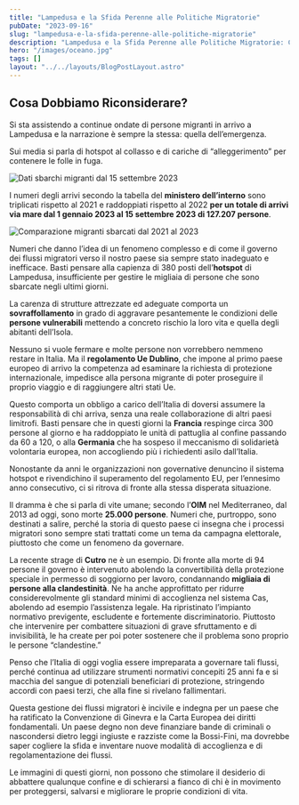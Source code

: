 ```yaml
---
title: "Lampedusa e la Sfida Perenne alle Politiche Migratorie"
pubDate: "2023-09-16"
slug: "lampedusa-e-la-sfida-perenne-alle-politiche-migratorie"
description: "Lampedusa e la Sfida Perenne alle Politiche Migratorie: Cosa Dobbiamo Riconsiderare?"
hero: "/images/oceano.jpg"
tags: []
layout: "../../layouts/BlogPostLayout.astro"
---
```


## Cosa Dobbiamo Riconsiderare?

Si sta assistendo a continue ondate di persone migranti in arrivo a Lampedusa e la narrazione è sempre la stessa: quella dell’emergenza.

Sui media si parla di hotspot al collasso e di cariche di “alleggerimento” per contenere le folle in fuga.

![Dati sbarchi migranti dal 15 settembre 2023 ](/images/sbarchi-settembre-2023.jpg "Sbarchi settembre 2023")

I numeri degli arrivi secondo la tabella del **ministero dell’interno** sono triplicati rispetto al 2021 e raddoppiati rispetto al 2022 **per un totale di arrivi via mare dal 1 gennaio 2023 al 15 settembre 2023 di 127.207 persone**.

![Comparazione migranti sbarcati dal 2021 al 2023](/images/sbarchi-2021-2023.jpg "Sbarchi dal 2021 al 2023")

Numeri che danno l’idea di un fenomeno complesso e di come il governo dei flussi migratori verso il nostro paese sia sempre stato inadeguato e inefficace.
Basti pensare alla capienza di 380 posti dell’**hotspot** di Lampedusa, insufficiente per gestire le migliaia di persone che sono sbarcate negli ultimi giorni.

La carenza di strutture attrezzate ed adeguate comporta un **sovraffollamento** in grado di aggravare pesantemente le condizioni delle **persone vulnerabili** mettendo a concreto rischio la loro vita e quella degli abitanti dell’Isola.

Nessuno si vuole fermare e molte persone non vorrebbero nemmeno restare in Italia.
Ma il **regolamento Ue Dublino**, che impone al primo paese europeo di arrivo la competenza ad esaminare la richiesta di protezione internazionale, impedisce alla persona migrante di poter proseguire il proprio viaggio e di raggiungere altri stati Ue.

Questo comporta un obbligo a carico dell’Italia di doversi assumere la responsabilità di chi arriva, senza una reale collaborazione di altri paesi limitrofi.
Basti pensare che in questi giorni la **Francia** respinge circa 300 persone al giorno e ha raddoppiato le unità di pattuglia al confine passando da 60 a 120, o alla **Germania** che ha sospeso il meccanismo di solidarietà volontaria europea, non accogliendo più i richiedenti asilo dall’Italia.

Nonostante da anni le organizzazioni non governative denuncino il sistema hotspot e rivendichino il superamento del regolamento EU, per l’ennesimo anno consecutivo, ci si ritrova di fronte alla stessa disperata situazione.

Il dramma è che si parla di vite umane; secondo l’**OIM** nel Mediterraneo, dal 2013 ad oggi, sono morte **25.000 persone**.
Numeri che, purtroppo, sono destinati a salire, perché la storia di questo paese ci insegna che i processi migratori sono sempre stati trattati come un tema da campagna elettorale, piuttosto che come un fenomeno da governare.

La recente strage di **Cutro** ne è un esempio. Di fronte alla morte di 94 persone il governo è intervenuto abolendo la convertibilità della protezione speciale in permesso di soggiorno per lavoro, condannando **migliaia di persone alla clandestinità**. Ne ha anche approfittato per ridurre considerevolmente gli standard minimi di accoglienza nel sistema Cas, abolendo ad esempio l’assistenza legale.
Ha ripristinato l’impianto normativo previgente, escludente e fortemente discriminatorio.
Piuttosto che intervenire per combattere situazioni di grave sfruttamento e di invisibilità, le ha create per poi poter sostenere che il problema sono proprio le persone “clandestine.”

Penso che l’Italia di oggi voglia essere impreparata a governare tali flussi, perché continua ad utilizzare strumenti normativi concepiti 25 anni fa e si macchia del sangue di potenziali beneficiari di protezione, stringendo accordi con paesi terzi, che alla fine si rivelano fallimentari.

Questa gestione dei flussi migratori è incivile e indegna per un paese che ha ratificato la Convenzione di Ginevra e la Carta Europea dei diritti fondamentali.
Un paese degno non deve finanziare bande di criminali o nascondersi dietro leggi ingiuste e razziste come la Bossi-Fini, ma dovrebbe saper cogliere la sfida e inventare nuove modalità di accoglienza e di regolamentazione dei flussi.

Le immagini di questi giorni, non possono che stimolare il desiderio di abbattere qualunque confine e di schierarsi a fianco di chi è in movimento per proteggersi, salvarsi e migliorare le proprie condizioni di vita.
